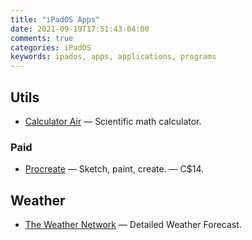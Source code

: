 ```yaml
---
title: "iPadOS Apps"
date: 2021-09-19T17:51:43-04:00
comments: true
categories: iPadOS
keywords: ipados, apps, applications, programs
---
```


## Utils

* [Calculator Air](https://apps.apple.com/ca/app/calculator-irocks/id1173365557) — Scientific math calculator.

### Paid

* [Procreate](https://apps.apple.com/ca/app/procreate/id425073498) — Sketch, paint, create. — C$14.

## Weather

* [The Weather Network](https://apps.apple.com/ca/app/the-weather-network-for-ipad/id407173878) — Detailed Weather Forecast.
